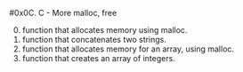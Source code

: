 #0x0C. C - More malloc, free

0. function that allocates memory using malloc.
1. function that concatenates two strings.
2. function that allocates memory for an array, using malloc.
3. function that creates an array of integers.
